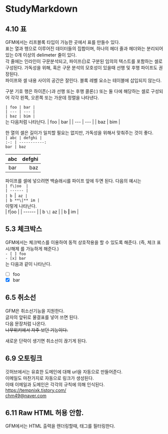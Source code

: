 # StudyMarkdown

## 4.10 표
GFM에서는 리프블록 타입이 가능한 곳에서 표를 만들수 있다.<br>
표는 열과 헹으로 이루어진 데이터들의 집합이며, 하나의 헤더 줄과 헤더와는 분리되어있는 0개 이상의 delimeter 줄이 있다.<br>
각 줄에는 인라인이 구문분석되고, 파이프(|)로 구분된 임의의  텍스트를 포함하는 셀로 구성된다. 가독성을 위해, 혹은 구문 분석의 모호성이 있을때 선행 및 후행 파이프도 권장된다. <br>파이프와 셀 내용 사이의 공간은 잘린다. 블록 레벨 요소는 테이블에 삽입되지 않는다.<br>

구분 기호 행은 하이픈(-)과 선행 또는 후행 콜론(:) 또는 둘 다에 해당하는 셀로 구성되어 각각 왼쪽, 오른쪽 또는 가운데 정렬을 나타낸다.

`| foo | bar |` <br>
`| --- | --- |` <br>
`| baz | bim |` <br>
는 다음처럼 나타난다.
| foo | bar |
| --- | --- |
| baz | bim |<br>



한 열의 셀은 길이가 일치할 필요는 없지만, 가독성을 위해서 맞춰주는 것이 좋다.<br>
`| abc | defghi |`<br>
`:-: | -----------:`<br>
`bar | baz`<br>


| abc | defghi |
:-: | -----------:
bar | baz


파이프를 셀에 넣으려면 백슬래시를 파이프 앞에 두면 된다.
다음의 예시는 <br>
`| f\|oo  |`<br>
`| ------ |`<br>
`| b `\|` az |`<br>
`| b **\|** im |`<br>
이렇게 나타난다.<br>
| f\|oo  |
| ------ |
| b `\|` az |
| b **\|** im |


## 5.3 체크박스
GFM에서는 체크박스를 이용하여 동적 상호작용을 할 수 있도록 해준다. (즉, 체크 표시/해제 를 가능하게 해준다.)<br>
`- [ ] foo` <br>
`- [x] bar` <br>
는 다음과 같이 나타난다.<br>
- [ ] foo <br>
- [x] bar <br>

## 6.5 취소선
GFM은 취소선기능을 지원한다.<br>
글자의 앞뒤로 물결표를 넣어 쓰면 된다.<br>
다음 문장처럼 나온다.<br>
~~나무위키에서 자주 보던 기능이다.~~<br>

새로운 단락이 생기면 취소선이 끊기게 된다.

## 6.9 오토링크
깃허브에서는 유효한 도메인에 대해 url을 자동으로 만들어준다. <br>
이메일도 마찬가지로 자동으로 링크가 생성된다.<br>
이때 이메일과 도메인은 각각의 규칙에 의해 인식된다.<br>
https://tempnixk.tistory.com/<br>
chm49@naver.com<br>

## 6.11 Raw HTML 허용 안함.
GFM에서는 HTML 출력을 렌더링할때, 태그를 필터링한다.
<title> <br>
<textarea> <br>
<style> <br>
<xmp> <br>
<iframe> <br>
<noembed> <br>
<noframes> <br>
<script> <br>
<plaintext> <br>
위의 HTML 태그들은 필터링 되어 GFM고유의 방식으로 렌더링된다. <
다른 태그들은 필터링되지 않는다.
